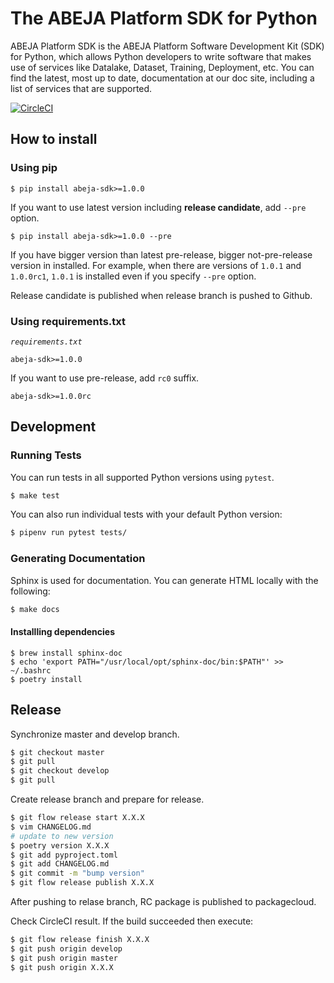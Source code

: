 # The ABEJA Platform SDK for Python

ABEJA Platform SDK is the ABEJA Platform Software Development Kit (SDK) for Python, which allows Python developers to write software that makes use of services like Datalake, Dataset, Training, Deployment, etc. You can find the latest, most up to date, documentation at our doc site, including a list of services that are supported.


[![CircleCI](https://circleci.com/gh/abeja-inc/abeja-platform-sdk.svg?style=svg)](https://circleci.com/gh/abeja-inc/abeja-platform-sdk)

## How to install
### Using pip
```
$ pip install abeja-sdk>=1.0.0
```
If you want to use latest version including **release candidate**, add `--pre` option.
```
$ pip install abeja-sdk>=1.0.0 --pre
```
If you have bigger version than latest pre-release, bigger not-pre-release version in installed.
For example, when there are versions of `1.0.1` and `1.0.0rc1`, `1.0.1` is installed even if you specify `--pre` option.

Release candidate is published when release branch is pushed to Github.

### Using requirements.txt

*`requirements.txt`*
```
abeja-sdk>=1.0.0
```

If you want to use pre-release, add `rc0` suffix.
```
abeja-sdk>=1.0.0rc
```


## Development
### Running Tests
You can run tests in all supported Python versions using `pytest`.

```bash
$ make test
```

You can also run individual tests with your default Python version:

```bash
$ pipenv run pytest tests/
```

### Generating Documentation
Sphinx is used for documentation. You can generate HTML locally with the following:

```bash
$ make docs
```

#### Installling dependencies
```
$ brew install sphinx-doc
$ echo 'export PATH="/usr/local/opt/sphinx-doc/bin:$PATH"' >> ~/.bashrc
$ poetry install
```


## Release
Synchronize master and develop branch.

```bash
$ git checkout master
$ git pull
$ git checkout develop
$ git pull
```

Create release branch and prepare for release.

```bash
$ git flow release start X.X.X
$ vim CHANGELOG.md
# update to new version
$ poetry version X.X.X
$ git add pyproject.toml
$ git add CHANGELOG.md
$ git commit -m "bump version"
$ git flow release publish X.X.X
```

After pushing to relase branch, RC package is published to packagecloud.

Check CircleCI result.
If the build succeeded then execute:

```bash
$ git flow release finish X.X.X
$ git push origin develop
$ git push origin master
$ git push origin X.X.X
```
